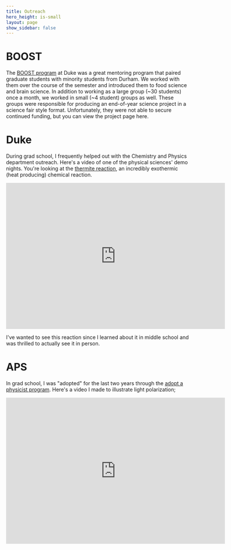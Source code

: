 ```yaml
---
title: Outreach
hero_height: is-small
layout: page
show_sidebar: false
---
```


# BOOST

The [BOOST program](https://sites.duke.edu/boost/) at Duke was a great mentoring program that paired graduate students with minority students from Durham.
We worked with them over the course of the semester and introduced them to food science and brain science.
In addition to working as a large group (~30 students) once a month, we worked in small (~4 student) groups as well.
These groups were responsible for producing an end-of-year science project in a science fair style format.
Unfortunately, they were not able to secure continued funding, but you can view the project page here.

# Duke

During grad school, I frequently helped out with the Chemistry and Physics department outreach.
Here's a video of one of the physical sciences' demo nights.
You're looking at the [thermite reaction](http://en.wikipedia.org/wiki/Thermite),
an incredibly exothermic (heat producing) chemical reaction.

<iframe width="600" height="400" src="http://www.youtube.com/embed/hiZI2TdYyp8" frameborder="0" allowfullscreen></iframe>

I've wanted to see this reaction since I learned about it in middle school and was thrilled to actually see it in person.

# APS

In grad school, I was "adopted" for the last two years through the [adopt a physicist program](http://www.adoptaphysicist.org/).
Here's a video I made to illustrate light polarization;

<iframe width="600" height="400" src="http://www.youtube.com/embed/gP751qpm4n4" frameborder="0" allowfullscreen></iframe>
